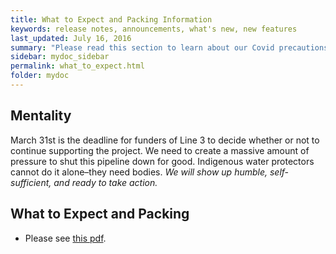 ```yaml
---
title: What to Expect and Packing Information
keywords: release notes, announcements, what's new, new features
last_updated: July 16, 2016
summary: "Please read this section to learn about our Covid precautions"
sidebar: mydoc_sidebar
permalink: what_to_expect.html
folder: mydoc
---
```


## Mentality
March 31st is the deadline for funders of Line 3 to decide whether or not to continue supporting the project.
We need to create a massive amount of pressure to shut this pipeline down for good.
Indigenous water protectors cannot do it alone–they need bodies.
_We will show up humble, self-sufficient, and ready to take action._

## What to Expect and Packing
- Please see [this pdf](/assets/minnesota_logistics.pdf).

